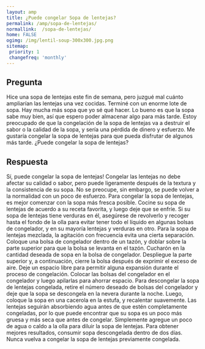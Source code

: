 ```yaml
---
layout: amp
title: ¿Puede congelar Sopa de lentejas?  
permalink: /amp/sopa-de-lentejas/
normallink:  /sopa-de-lentejas/
home: FALSE
ogimg: /img/lentil-soup-300x300.jpg.png
sitemap:
 priority: 1
 changefreq: 'monthly'
---
```




## Pregunta

Hice una sopa de lentejas este fin de semana, pero juzgué mal cuánto ampliarían las lentejas una vez cocidas. Terminé con un enorme lote de sopa. Hay mucha más sopa que yo sé qué hacer. Lo bueno es que la sopa sabe muy bien, así que espero poder almacenar algo para más tarde. Estoy preocupado de que la congelación de la sopa de lentejas va a destruir el sabor o la calidad de la sopa, y sería una pérdida de dinero y esfuerzo. Me gustaría congelar la sopa de lentejas para que pueda disfrutar de algunos más tarde. ¿Puede congelar la sopa de lentejas?


<amp-img src="https://sepuedecongelar.com/img/lentil-soup-300x300.jpg" alt="¿Puede congelar Sopa de lentejas?" height="400" width="800"></amp-img>


## Respuesta

Sí, puede congelar la sopa de lentejas! Congelar las lentejas no debe afectar su calidad o sabor, pero puede ligeramente después de la textura y la consistencia de su sopa. No se preocupe, sin embargo, se puede volver a la normalidad con un poco de esfuerzo.
Para congelar la sopa de lentejas, es mejor comenzar con la sopa más fresca posible. Cocine su sopa de lentejas de acuerdo a su receta favorita, y luego deje que se enfríe. Si su sopa de lentejas tiene verduras en él, asegúrese de revolverlo y recoger hasta el fondo de la olla para evitar tener todo el líquido en algunas bolsas de congelador, y en su mayoría lentejas y verduras en otro. Para la sopa de lentejas mezclada, la agitación con frecuencia evita una cierta separación.
Coloque una bolsa de congelador dentro de un tazón, y doblar sobre la parte superior para que la bolsa se levanta en el tazón. Cucharón en la cantidad deseada de sopa en la bolsa de congelador. Despliegue la parte superior y, a continuación, cierre la bolsa después de exprimir el exceso de aire. Deje un espacio libre para permitir alguna expansión durante el proceso de congelación. Colocar las bolsas del congelador en el congelador y luego apilarlas para ahorrar espacio.
Para descongelar la sopa de lentejas congelada, retire el número deseado de bolsas del congelador y deje que la sopa se descongela en la nevera durante la noche. Luego, coloque la sopa en una cacerola en la estufa, y recalentar suavemente. Las lentejas seguirán absorbiendo agua antes de que estén completamente congeladas, por lo que puede encontrar que su sopa es un poco más gruesa y más seca que antes de congelar. Simplemente agregue un poco de agua o caldo a la olla para diluir la sopa de lentejas.
Para obtener mejores resultados, consumir sopa descongelada dentro de dos días. Nunca vuelva a congelar la sopa de lentejas previamente congelada.